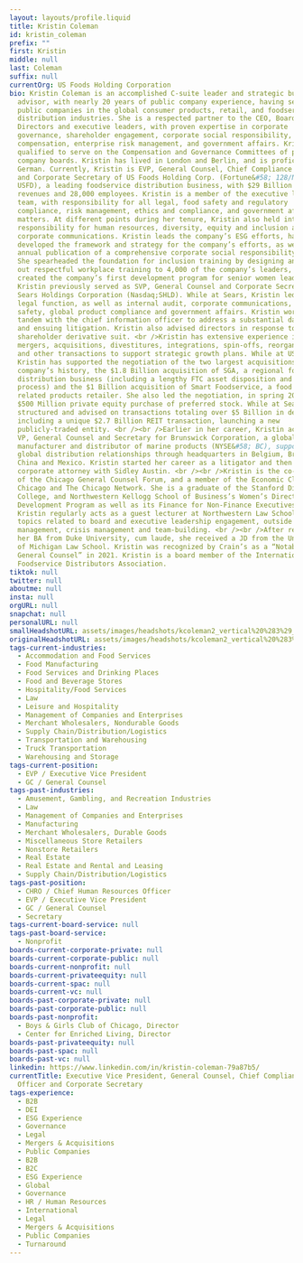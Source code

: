 ```yaml
---
layout: layouts/profile.liquid
title: Kristin Coleman
id: kristin_coleman
prefix: ""
first: Kristin
middle: null
last: Coleman
suffix: null
currentOrg: US Foods Holding Corporation
bio: Kristin Coleman is an accomplished C-suite leader and strategic business
  advisor, with nearly 20 years of public company experience, having served four
  public companies in the global consumer products, retail, and foodservice
  distribution industries. She is a respected partner to the CEO, Board of
  Directors and executive leaders, with proven expertise in corporate
  governance, shareholder engagement, corporate social responsibility, executive
  compensation, enterprise risk management, and government affairs. Kristin is
  qualified to serve on the Compensation and Governance Committees of public
  company boards. Kristin has lived in London and Berlin, and is proficient in
  German. Currently, Kristin is EVP, General Counsel, Chief Compliance Officer
  and Corporate Secretary of US Foods Holding Corp. (Fortune&#58; 128/NYSE&#58;
  USFD), a leading foodservice distribution business, with $29 Billion in
  revenues and 28,000 employees. Kristin is a member of the executive leadership
  team, with responsibility for all legal, food safety and regulatory
  compliance, risk management, ethics and compliance, and government affairs
  matters. At different points during her tenure, Kristin also held interim
  responsibility for human resources, diversity, equity and inclusion and
  corporate communications. Kristin leads the company’s ESG efforts, having
  developed the framework and strategy for the company’s efforts, as well as the
  annual publication of a comprehensive corporate social responsibility report.
  She spearheaded the foundation for inclusion training by designing and rolling
  out respectful workplace training to 4,000 of the company’s leaders, and
  created the company’s first development program for senior women leaders.
  Kristin previously served as SVP, General Counsel and Corporate Secretary of
  Sears Holdings Corporation (Nasdaq;SHLD). While at Sears, Kristin led the
  legal function, as well as internal audit, corporate communications, product
  safety, global product compliance and government affairs. Kristin worked in
  tandem with the chief information officer to address a substantial data breach
  and ensuing litigation. Kristin also advised directors in response to a
  shareholder derivative suit. <br />Kristin has extensive experience in
  mergers, acquisitions, divestitures, integrations, spin-offs, reorganizations
  and other transactions to support strategic growth plans. While at US Foods,
  Kristin has supported the negotiation of the two largest acquisitions in the
  company’s history, the $1.8 Billion acquisition of SGA, a regional foodservice
  distribution business (including a lengthy FTC asset disposition and approval
  process) and the $1 Billion acquisition of Smart Foodservice, a food and
  related products retailer. She also led the negotiation, in spring 2020, of a
  $500 Million private equity purchase of preferred stock. While at Sears, she
  structured and advised on transactions totaling over $5 Billion in deal value,
  including a unique $2.7 Billion REIT transaction, launching a new
  publicly-traded entity. <br /><br />Earlier in her career, Kristin acted as
  VP, General Counsel and Secretary for Brunswick Corporation, a global
  manufacturer and distributor of marine products (NYSE&#58; BC), supporting
  global distribution relationships through headquarters in Belgium, Brazil,
  China and Mexico. Kristin started her career as a litigator and then later a
  corporate attorney with Sidley Austin. <br /><br />Kristin is the co-founder
  of the Chicago General Counsel Forum, and a member of the Economic Club of
  Chicago and The Chicago Network. She is a graduate of the Stanford Directors’
  College, and Northwestern Kellogg School of Business’s Women’s Director
  Development Program as well as its Finance for Non-Finance Executives Program.
  Kristin regularly acts as a guest lecturer at Northwestern Law School, on
  topics related to board and executive leadership engagement, outside counsel
  management, crisis management and team-building. <br /><br />After receiving
  her BA from Duke University, cum laude, she received a JD from the University
  of Michigan Law School. Kristin was recognized by Crain’s as a “Notable
  General Counsel” in 2021. Kristin is a board member of the International
  Foodservice Distributors Association.
tiktok: null
twitter: null
aboutme: null
insta: null
orgURL: null
snapchat: null
personalURL: null
smallHeadshotURL: assets/images/headshots/kcoleman2_vertical%20%283%29_converted_scaled.avif
originalHeadshotURL: assets/images/headshots/kcoleman2_vertical%20%283%29_converted_scaled.avif
tags-current-industries:
  - Accommodation and Food Services
  - Food Manufacturing
  - Food Services and Drinking Places
  - Food and Beverage Stores
  - Hospitality/Food Services
  - Law
  - Leisure and Hospitality
  - Management of Companies and Enterprises
  - Merchant Wholesalers, Nondurable Goods
  - Supply Chain/Distribution/Logistics
  - Transportation and Warehousing
  - Truck Transportation
  - Warehousing and Storage
tags-current-position:
  - EVP / Executive Vice President
  - GC / General Counsel
tags-past-industries:
  - Amusement, Gambling, and Recreation Industries
  - Law
  - Management of Companies and Enterprises
  - Manufacturing
  - Merchant Wholesalers, Durable Goods
  - Miscellaneous Store Retailers
  - Nonstore Retailers
  - Real Estate
  - Real Estate and Rental and Leasing
  - Supply Chain/Distribution/Logistics
tags-past-position:
  - CHRO / Chief Human Resources Officer
  - EVP / Executive Vice President
  - GC / General Counsel
  - Secretary
tags-current-board-service: null
tags-past-board-service:
  - Nonprofit
boards-current-corporate-private: null
boards-current-corporate-public: null
boards-current-nonprofit: null
boards-current-privateequity: null
boards-current-spac: null
boards-current-vc: null
boards-past-corporate-private: null
boards-past-corporate-public: null
boards-past-nonprofit:
  - Boys & Girls Club of Chicago, Director
  - Center for Enriched Living, Director
boards-past-privateequity: null
boards-past-spac: null
boards-past-vc: null
linkedin: https://www.linkedin.com/in/kristin-coleman-79a87b5/
currentTitle: Executive Vice President, General Counsel, Chief Compliance
  Officer and Corporate Secretary
tags-experience:
  - B2B
  - DEI
  - ESG Experience
  - Governance
  - Legal
  - Mergers & Acquisitions
  - Public Companies
  - B2B
  - B2C
  - ESG Experience
  - Global
  - Governance
  - HR / Human Resources
  - International
  - Legal
  - Mergers & Acquisitions
  - Public Companies
  - Turnaround
---
```

